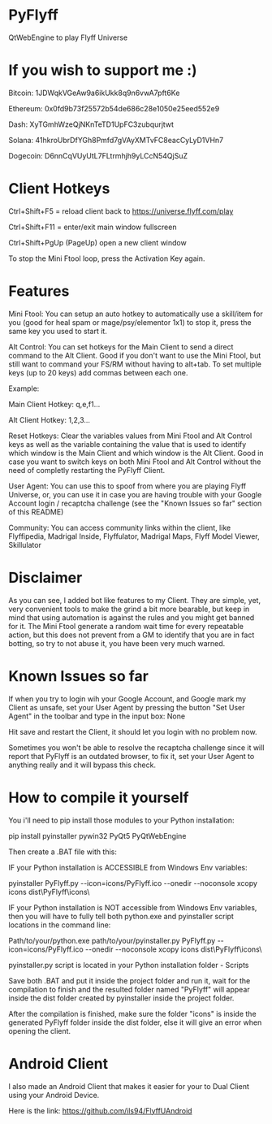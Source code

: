 # PyFlyff
QtWebEngine to play Flyff Universe

# If you wish to support me :)

Bitcoin: 
1JDWqkVGeAw9a6ikUkk8q9n6vwA7pft6Ke

Ethereum: 
0x0fd9b73f25572b54de686c28e1050e25eed552e9

Dash: 
XyTGmhWzeQjNKnTeTD1UpFC3zubqurjtwt

Solana:
41hkroUbrDfYGh8Pmfd7gVAyXMTvFC8eacCyLyD1VHn7

Dogecoin: 
D6nnCqVUyUtL7FLtrmhjh9yLCcN54QjSuZ

# Client Hotkeys

Ctrl+Shift+F5 = reload client back to https://universe.flyff.com/play

Ctrl+Shift+F11 = enter/exit main window fullscreen

Ctrl+Shift+PgUp (PageUp) open a new client window

To stop the Mini Ftool loop, press the Activation Key again.

# Features

Mini Ftool: You can setup an auto hotkey to automatically use a skill/item for you (good for heal spam or mage/psy/elementor 1x1) to stop it, press the same key you used to start it.

Alt Control: You can set hotkeys for the Main Client to send a direct command to the Alt Client. Good if you don't want to use the Mini Ftool, but still want to command your FS/RM without having to alt+tab. To set multiple keys (up to 20 keys) add commas between each one.

Example:

Main Client Hotkey: q,e,f1...

Alt Client Hotkey: 1,2,3...

Reset Hotkeys: Clear the variables values from Mini Ftool and Alt Control keys as well as the variable containing the value that is used to identify which window is the Main Client and which window is the Alt Client. Good in case you want to switch keys on both Mini Ftool and Alt Control without the need of completly restarting the PyFlyff Client.

User Agent: You can use this to spoof from where you are playing Flyff Universe, or, you can use it in case you are having trouble with your Google Account login / recaptcha challenge (see the "Known Issues so far" section of this README)

Community: You can access community links within the client, like Flyffipedia, Madrigal Inside, Flyffulator, Madrigal Maps, Flyff Model Viewer, Skillulator

# Disclaimer

As you can see, I added bot like features to my Client. They are simple, yet, very convenient tools to make the grind a bit more bearable, but keep in mind that using automation is against the rules and you might get banned for it. The Mini Ftool generate a random wait time for every repeatable action, but this does not prevent from a GM to identify that you are in fact botting, so try to not abuse it, you have been very much warned.

# Known Issues so far

If when you try to login wih your Google Account, and Google mark my Client as unsafe, set your User Agent by pressing the button "Set User Agent" in the toolbar and type in the input box: None

Hit save and restart the Client, it should let you login with no problem now.

Sometimes you won't be able to resolve the recaptcha challenge since it will report that PyFlyff is an outdated browser, to fix it, set your User Agent to anything really and it will bypass this check.

# How to compile it yourself

You i'll need to pip install those modules to your Python installation:

pip install pyinstaller pywin32 PyQt5 PyQtWebEngine

Then create a .BAT file with this:

IF your Python installation is ACCESSIBLE from Windows Env variables:

pyinstaller PyFlyff.py --icon=icons/PyFlyff.ico --onedir --noconsole
xcopy icons dist\PyFlyff\icons\

IF your Python installation is NOT accessible from Windows Env variables, then you will have to fully tell both python.exe and pyinstaller script locations in the command line:

Path/to/your/python.exe path/to/your/pyinstaller.py PyFlyff.py --icon=icons/PyFlyff.ico --onedir --noconsole
xcopy icons dist\PyFlyff\icons\

pyinstaller.py script is located in your Python installation folder - Scripts

Save both .BAT and put it inside the project folder and run it, wait for the compilation to finish and the resulted folder named "PyFlyff" will appear inside the dist folder created by pyinstaller inside the project folder.

After the compilation is finished, make sure the folder "icons" is inside the generated PyFlyff folder inside the dist folder, else it will give an error when opening the client.

# Android Client

I also made an Android Client that makes it easier for your to Dual Client using your Android Device.

Here is the link: https://github.com/ils94/FlyffUAndroid
